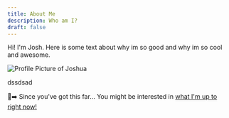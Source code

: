 ```yaml
---
title: About Me
description: Who am I?
draft: false
---
```


<div id="about">

Hi! I'm Josh. Here is some text about why im so good and why im so cool and awesome.

<picture>
<source srcset="/images/joshua.webp" type="image/webp">
<source srcset="/images/joshua.jpg" type="image/jpeg"> 
<img aria-hidden="true"
    class="profile"
    src="/images/joshua.jpg"
    alt="Profile Picture of Joshua"
    >
</picture>

dssdsad


<div id="comment-box">

<span aria-hidden="true">🧐➡️</span> Since you've got this far... You might be interested in [what I'm up to right now!](/now)

</div>
</div>